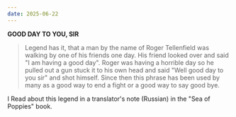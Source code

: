 ```yaml
---
date: 2025-06-22
---
```


**GOOD DAY TO YOU, SIR**

>Legend has it, that a man by the name of Roger Tellenfield was walking by one of his friends one day. His friend looked over and said "I am having a good day". Roger was having a horrible day so he pulled out a gun stuck it to his own head and said "Well good day to you sir" and shot himself. Since then this phrase has been used by many as a good way to end a fight or a good way to say good bye.

I Read about this legend in a translator's note (Russian) in the "Sea of Poppies" book.
